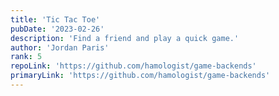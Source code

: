 ```yaml
---
title: 'Tic Tac Toe'
pubDate: '2023-02-26'
description: 'Find a friend and play a quick game.'
author: 'Jordan Paris'
rank: 5
repoLink: 'https://github.com/hamologist/game-backends'
primaryLink: 'https://github.com/hamologist/game-backends'
---
```

